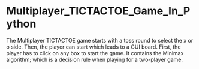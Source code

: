 # Multiplayer_TICTACTOE_Game_In_Python
 The Multiplayer TICTACTOE game starts with a toss round to select the x or o side. Then, the player can start which leads to a GUI board. First, the player has to click on any box to start the game. It contains the Minimax algorithm; which is a decision rule when playing for a two-player game. 
